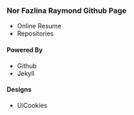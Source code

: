 ### Nor Fazlina Raymond Github Page

- Online Resume
- Repositories

#### Powered By

- Github
- Jekyll

#### Designs

- UiCookies

